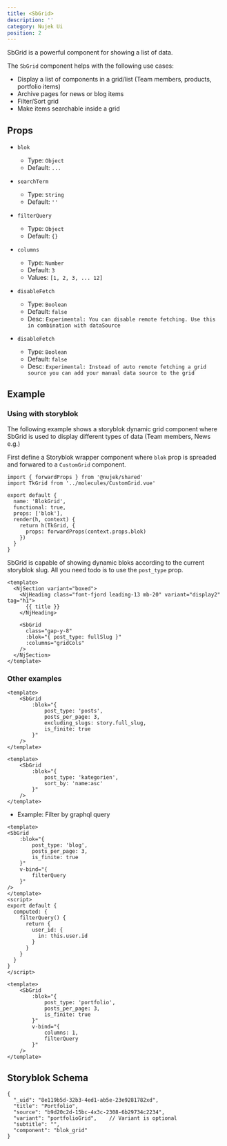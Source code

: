 ```yaml
---
title: <SbGrid>
description: ''
category: Nujek Ui
position: 2
---
```



SbGrid is a powerful component for showing a list of data. 

The `SbGrid` component helps with the following use cases:

* Display a list of components in a grid/list (Team members, products, portfolio items)
* Archive pages for news or blog items
* Filter/Sort grid
* Make items searchable inside a grid



## Props

- `blok`
  - Type: `Object`
  - Default: `...`

- `searchTerm`
  - Type: `String`
  - Default: `''`

- `filterQuery`
  - Type: `Object`
  - Default: `{}`

- `columns`
  - Type: `Number`
  - Default: `3`
  - Values: `[1, 2, 3, ... 12]`

- `disableFetch`
  - Type: `Boolean`
  - Default: `false`
  - Desc: `Experimental: You can disable remote fetching. Use this in combination with dataSource`

- `disableFetch`
  - Type: `Boolean`
  - Default: `false`
  - Desc: `Experimental: Instead of auto remote fetching a grid source you can add your manual data source to the grid`

## Example


### Using with storyblok

The following example shows a storyblok dynamic grid component where
SbGrid is used to display different types of data (Team members, News e.g.)

First define a Storyblok wrapper component where `blok` prop is spreaded
and forwared to a `CustomGrid` component.

```js[bloks/BlokGrid.js]
import { forwardProps } from '@nujek/shared'
import TkGrid from '../molecules/CustomGrid.vue'

export default {
  name: 'BlokGrid',
  functional: true,
  props: ['blok'],
  render(h, context) {
    return h(TkGrid, {
      props: forwardProps(context.props.blok)
    })
  }
}

```

SbGrid is capable of showing dynamic bloks according to the current storyblok slug. 
All you need todo is to use the `post_type` prop.

```vue[molecules/CustomGrid.vue]
<template>
  <NjSection variant="boxed">
    <NjHeading class="font-fjord leading-13 mb-20" variant="display2" tag="h1">
      {{ title }}
    </NjHeading>

    <SbGrid
      class="gap-y-8"
      :blok="{ post_type: fullSlug }"
      :columns="gridCols"
    />
  </NjSection>
</template>
```

### Other examples


```vue
<template>
    <SbGrid
        :blok="{
            post_type: 'posts',
            posts_per_page: 3,
            excluding_slugs: story.full_slug,
            is_finite: true
        }"
    />
</template>
```

```vue
<template>
    <SbGrid
        :blok="{
            post_type: 'kategorien',
            sort_by: 'name:asc'
        }"
    />
</template>
```

* Example: Filter by graphql query

```vue
<template>
<SbGrid
    :blok="{
        post_type: 'blog',
        posts_per_page: 3,
        is_finite: true
    }"
    v-bind="{
        filterQuery
    }"
/>
</template>
<script>
export default {
  computed: {
    filterQuery() {
      return {
        user_id: {
          in: this.user.id
        }
      }
    }
  }
}
</script>
```


```vue
<template>
    <SbGrid
        :blok="{
            post_type: 'portfolio',
            posts_per_page: 3,
            is_finite: true
        }"
        v-bind="{
            columns: 1,
            filterQuery
        }"
    />
</template>
```
## Storyblok Schema

```json[blok_grid]
{
  "_uid": "8e119b5d-32b3-4ed1-ab5e-23e9281782xd",
  "title": "Portfolio",
  "source": "b9d20c2d-15bc-4x3c-2308-6b29734c2234",
  "variant": "portfolioGrid",    // Variant is optional
  "subtitle": "",
  "component": "blok_grid"
}
```